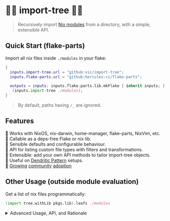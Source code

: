 # 🌲🌴 import-tree 🎄🌳

> Recursively import [Nix modules](https://nix.dev/tutorials/module-system/) from a directory, with a simple, extensible API.

## Quick Start (flake-parts)

Import all nix files inside `./modules` in your flake:

```nix
{
  inputs.import-tree.url = "github:vic/import-tree";
  inputs.flake-parts.url = "github:hercules-ci/flake-parts";

  outputs = inputs: inputs.flake-parts.lib.mkFlake { inherit inputs; }
   (inputs.import-tree ./modules);
}
```

> By default, paths having `/_` are ignored.

## Features

🌳 Works with NixOS, nix-darwin, home-manager, flake-parts, NixVim, etc.\
🌲 Callable as a deps-free Flake or nix lib.\
🌴 Sensible defaults and configurable behaviour.\
🌵 API for listing custom file types with filters and transformations.\
🎄 Extensible: add your own API methods to tailor import-tree objects.\
🌿 Useful on [Dendritic Pattern](https://github.com/mightyiam/dendritic) setups.\
🌱 [Growing](https://github.com/search?q=language%3ANix+import-tree&type=code) [community](https://vic.github.io/dendrix/Dendrix-Trees.html) [adoption](https://github.com/vic/flake-file)

## Other Usage (outside module evaluation)

Get a list of nix files programmatically:

```nix
(import-tree.withLib pkgs.lib).leafs ./modules
```

<details>
<summary>Advanced Usage, API, and Rationale</summary>

### Ignored files

By default, paths having a component that begins with an underscore (`/_`) are ignored. This can be changed by using `.initFilter` API.

### API usage

The following goes recursively through `./modules` and imports all `.nix` files.

```nix
{config, ...} {
  imports = [  (import-tree ./modules)  ];
}
```

For more advanced usage, `import-tree` can be configured via its extensible API.

______________________________________________________________________

#### Obtaining the API

When used as a flake, the flake outputs attrset is the primary callable. Otherwise, importing the `default.nix` at the root of this repository will evaluate into the same attrset. This callable attrset is referred to as `import-tree` in this documentation.

#### `import-tree`

Takes a single argument: path or deeply nested list of path. Returns a module that imports the discovered files. For example, given the following file tree:

```
default.nix
modules/
  a.nix
  subdir/
    b.nix
```

The following

```nix
{lib, config, ...} {
  imports = [ (import-tree ./modules) ];
}
```

Is similar to

```nix
{lib, config, ...} {
  imports = [
    {
      imports = [
        ./modules/a.nix
        ./modules/subdir/b.nix
      ];
    }
  ];
}
```

If given a deeply nested list of paths the list will be flattened and results concatenated. The following is valid usage:

```nix
{lib, config, ...} {
  imports = [ (import-tree [./a [./b]]) ];
}
```

Other import-tree objects can also be given as arguments (or in lists) as if they were paths.

As a special case, when the single argument given to an `import-tree` object is an attribute-set containing an `options` attribute, the `import-tree` object assumes it is being evaluated as a module. This way, a pre-configured `import-tree` object can also be used directly in a list of module imports.

#### Configurable behavior

`import-tree` objects with custom behavior can be obtained using a builder pattern. For example:

```nix
lib.pipe import-tree [
  (i: i.map lib.traceVal)
  (i: i.filter (lib.hasInfix ".mod."))
  (i: i ./modules)
]
```

Or, in a simpler but less readable way:

```nix
((import-tree.map lib.traceVal).filter (lib.hasInfix ".mod.")) ./modules
```

##### 🌲 `import-tree.filter` and `import-tree.filterNot`

`filter` takes a predicate function `path -> bool`. Only files with suffix `.nix` are candidates.

```nix
import-tree.filter (lib.hasInfix ".mod.") ./some-dir
```

Multiple filters can be combined, results must match all of them.

##### 🌳 `import-tree.match` and `import-tree.matchNot`

`match` takes a regular expression. The regex should match the full path for the path to be selected. Matching is done with `builtins.match`.

```nix
import-tree.match ".*/[a-z]+@(foo|bar)\.nix" ./some-dir
```

Multiple match filters can be added, results must match all of them.

##### 🌴 `import-tree.map`

`map` can be used to transform each path by providing a function.

```nix
# generate a custom module from path
import-tree.map (path: { imports = [ path ]; })
```

Outside modules evaluation, you can transform paths into something else:

```nix
lib.pipe import-tree [
  (i: i.map builtins.readFile)
  (i: i.withLib lib)
  (i: i.leafs ./dir)
]
# => list of contents of all files.
```

##### 🌵 `import-tree.addPath`

`addPath` can be used to prepend paths to be filtered as a setup for import-tree.

```nix
(import-tree.addPath ./vendor) ./modules
import-tree [./vendor ./modules]
```

##### 🎄 `import-tree.addAPI`

`addAPI` extends the current import-tree object with new methods.

```nix
import-tree.addAPI {
  maximal = self: self.addPath ./modules;
  feature = self: infix: self.maximal.filter (lib.hasInfix infix);
  minimal = self: self.feature "minimal";
}
```

##### 🌿 `import-tree.withLib`

`withLib` is required prior to invocation of any of `.leafs` or `.pipeTo` when not used as part of a nix modules evaluation.

```nix
import-tree.withLib pkgs.lib
```

##### 🌱 `import-tree.pipeTo`

`pipeTo` takes a function that will receive the list of paths.

```nix
import-tree.pipeTo lib.id # equivalent to  `.leafs`
```

##### 🍃 `import-tree.leafs`

`leafs` takes no arguments, it is equivalent to calling `import-tree.pipeTo lib.id`.

```nix
import-tree.leafs
```

##### 🌲 `import-tree.new`

Returns a fresh import-tree with empty state.

##### 🌳 `import-tree.initFilter`

*Replaces* the initial filter which defaults to: Include files with `.nix` suffix and not having `/_` infix.

```nix
import-tree.initFilter (p: lib.hasSuffix ".nix" p && !lib.hasInfix "/ignored/" p)
import-tree.initFilter (lib.hasSuffix ".md")
```

##### 🌴 `import-tree.files`

A shorthand for `import-tree.leafs.result`. Returns a list of matching files.

```nix
lib.pipe import-tree [
  (i: i.initFilter (lib.hasSuffix ".js"))
  (i: i.addPath ./out)
  (i: i.withLib lib)
  (i: i.files)
]
```

##### 🌵 `import-tree.result`

Exactly the same as calling the import-tree object with an empty list `[ ]`.

```nix
(import-tree.addPath ./modules).result
(import-tree.addPath ./modules) [ ]
```

______________________________________________________________________

## Why

Importing a tree of nix modules has some advantages:

### Dendritic Pattern: each file is a flake-parts module

[That pattern](https://github.com/mightyiam/dendritic) was the original inspiration for this library.
See [@mightyiam's post](https://discourse.nixos.org/t/pattern-each-file-is-a-flake-parts-module/61271),
[@drupol's blog post](https://not-a-number.io/2025/refactoring-my-infrastructure-as-code-configurations/) and
[@vic's reply](https://discourse.nixos.org/t/how-do-you-structure-your-nixos-configs/65851/8)
to learn about the Dendritic pattern advantages.

### Sharing pre-configured subtrees of modules

Since the import-tree API is _extensible_ and lets you add paths or
filters at configuration time, configuration-library authors can
provide custom import-tree instances with an API suited for their
particular idioms.

@vic is using this on [Dendrix](https://github.com/vic/dendrix) for [community conventions](https://github.com/vic/dendrix/blob/main/dev/modules/community/_pipeline.nix) on tagging files.

This would allow us to have community-driven *sets* of configurations,
much like those popular for editors: spacemacs/lazy-vim distributions.

Imagine an editor distribution exposing the following flake output:

```nix
# editor-distro's flakeModule
{inputs, lib, ...}:
let 
  flake.lib.modules-tree = lib.pipe inputs.import-tree [
    (i: i.addPath ./modules)
    (i: i.addAPI { inherit on off exclusive; })
    (i: i.addAPI { ruby = self: self.on "ruby"; })
    (i: i.addAPI { python = self: self.on "python"; })
    (i: i.addAPI { old-school = self: self.off "copilot"; })
    (i: i.addAPI { vim-btw = self: self.exclusive "vim" "emacs"; })
  ];

  on = self: flag: self.filter (lib.hasInfix "+${flag}");
  off = self: flag: self.filterNot (lib.hasInfix "+${flag}");
  exclusive = self: onFlag: offFlag: lib.pipe self [
    (self: on self onFlag)
    (self: off self offFlag)
  ];
in
{
  inherit flake;
}
```

Users of such distribution can do:

```nix
# consumer flakeModule
{inputs, lib, ...}: let
  ed-tree = inputs.editor-distro.lib.modules-tree;
in {
  imports = [
    (ed-tree.vim-btw.old-school.on "rust")
  ];
}
```

______________________________________________________________________

## Testing

`import-tree` uses [`checkmate`](https://github.com/vic/checkmate) for testing.

The test suite can be found in [`checkmate.nix`](checkmate.nix). To run it locally:

```sh
nix flake check path:checkmate --override-input target path:.
```

Run the following to format files:

```sh
nix run github:vic/checkmate#fmt
```

</details>
